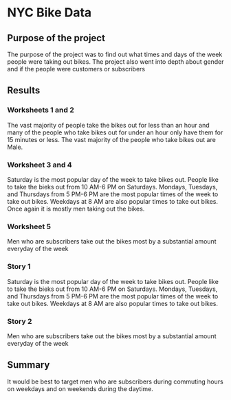 # NYC Bike Data 
## Purpose of the project 
The purpose of the project was to find out what times and days of the week people were taking out bikes. The project also went into depth about gender and if the people were customers or subscribers 
## Results 
### Worksheets 1 and 2 
The vast majority of people take the bikes out for less than an hour and many of the people who take bikes out for under an hour only have them for 15 minutes or less. The vast majority of the people who take bikes out are Male. 
### Worksheet 3 and 4
Saturday is the most popular day of the week to take bikes out. People like to take the bieks out from 10 AM-6 PM on Saturdays. Mondays, Tuesdays, and Thursdays from 5 PM-6 PM are the most popular times of the week to take out bikes. Weekdays at 8 AM are also popular times to take out bikes. Once again it is mostly men taking out the bikes.  
### Worksheet 5 
Men who are subscribers take out the bikes most by a substantial amount everyday of the week 
### Story 1 
Saturday is the most popular day of the week to take bikes out. People like to take the bieks out from 10 AM-6 PM on Saturdays. Mondays, Tuesdays, and Thursdays from 5 PM-6 PM are the most popular times of the week to take out bikes. Weekdays at 8 AM are also popular times to take out bikes. 
### Story 2 
Men who are subscribers take out the bikes most by a substantial amount everyday of the week  
## Summary  
It would be best to target men who are subscribers during commuting hours on weekdays and on weekends during the daytime. 
